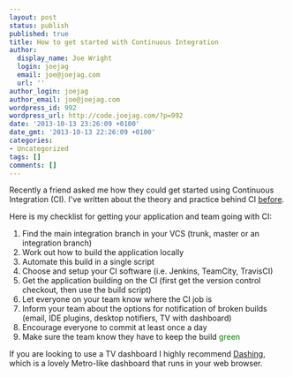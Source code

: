```yaml
---
layout: post
status: publish
published: true
title: How to get started with Continuous Integration
author:
  display_name: Joe Wright
  login: joejag
  email: joe@joejag.com
  url: ''
author_login: joejag
author_email: joe@joejag.com
wordpress_id: 992
wordpress_url: http://code.joejag.com/?p=992
date: '2013-10-13 23:26:09 +0100'
date_gmt: '2013-10-13 22:26:09 +0100'
categories:
- Uncategorized
tags: []
comments: []
---
```

<p>Recently a friend asked me how they could get started using Continuous Integration (CI). I've written about the theory and practice  behind CI <a href="{% post_url /2009-08-21-continuous-integration %}">before</a>.</p>
<p>Here is my checklist for getting your application and team going with CI:</p>
<ol>
<li> Find the main integration branch in your VCS (trunk, master or an integration branch)
<li> Work out how to build the application locally
<li> Automate this build in a single script
<li> Choose and setup your CI software (i.e. Jenkins, TeamCity, TravisCI)
<li> Get the application building on the CI (first get the version control checkout, then use the build script)
<li> Let everyone on your team know where the CI job is
<li> Inform your team about the options for notification of broken builds (email, IDE plugins, desktop notifiers, TV with dashboard)
<li> Encourage everyone to commit at least once a day
<li> Make sure the team know they have to keep the build <span style='color: green'>green</span><br />
</ol></p>
<p>If you are looking to use a TV dashboard I highly recommend <a href="http:&#47;&#47;shopify.github.io&#47;dashing&#47;">Dashing</a>, which is a lovely Metro-like dashboard that runs in your web browser.</p>
